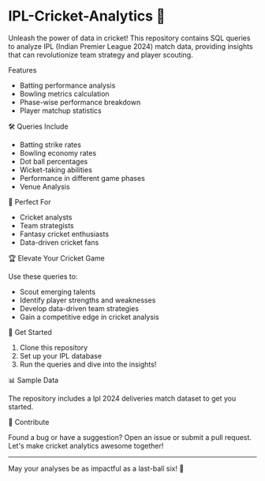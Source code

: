 # IPL-Cricket-Analytics 🏏
Unleash the power of data in cricket! This repository contains SQL queries to analyze IPL (Indian Premier League 2024) match data, providing insights that can revolutionize team strategy and player scouting.

Features

- Batting performance analysis
- Bowling metrics calculation
- Phase-wise performance breakdown
- Player matchup statistics

🛠️ Queries Include

- Batting strike rates
- Bowling economy rates
- Dot ball percentages
- Wicket-taking abilities
- Performance in different game phases
- Venue Analysis

🎯 Perfect For

- Cricket analysts
- Team strategists
- Fantasy cricket enthusiasts
- Data-driven cricket fans

🏆 Elevate Your Cricket Game

Use these queries to:
- Scout emerging talents
- Identify player strengths and weaknesses
- Develop data-driven team strategies
- Gain a competitive edge in cricket analysis

🏁 Get Started

1. Clone this repository
2. Set up your IPL database
3. Run the queries and dive into the insights!

📊 Sample Data

The repository includes a Ipl 2024 deliveries match dataset to get you started.

🤝 Contribute

Found a bug or have a suggestion? Open an issue or submit a pull request. Let's make cricket analytics awesome together!

---

May your analyses be as impactful as a last-ball six! 🎉
